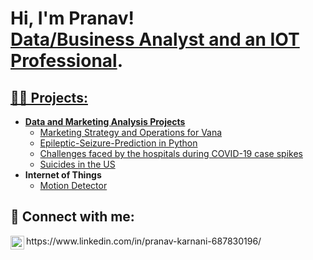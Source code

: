 <h1>Hi, I'm Pranav! <br/><a href="https://github.com/karnanijr1001/karnanijr1001">Data/Business Analyst and an IOT Professional</a>. <a href="https://www.linkedin.com/in/pranav-karnani-687830196/"></h1>

<h2>👨‍💻 Projects:</h2>

- <b>Data and Marketing Analysis Projects</b>
  - [Marketing Strategy and Operations for Vana](https://github.com/karnanijr1001/Epileptic-Seizure-Prediction)
  - [Epileptic-Seizure-Prediction in Python](https://github.com/karnanijr1001/Epileptic-Seizure-Prediction)
  - [Challenges faced by the hospitals during COVID-19 case spikes](https://github.com/karnanijr1001/Challenges-faced-by-the-hospitals-during-COVID-19-case-spikes)
  - [Suicides in the US](https://github.com/karnanijr1001/Suicides-in-the-US)
- <b>Internet of Things</b>
  - [Motion Detector](https://github.com/karnanijr1001/Motion-Detector)</b>
  
<h2> 🤳 Connect with me:</h2>

<img align="left" alt="PranavKarnani | LinkedIn" width="22px" src="https://cdn.jsdelivr.net/npm/simple-icons@v3/icons/linkedin.svg" />
https://www.linkedin.com/in/pranav-karnani-687830196/
